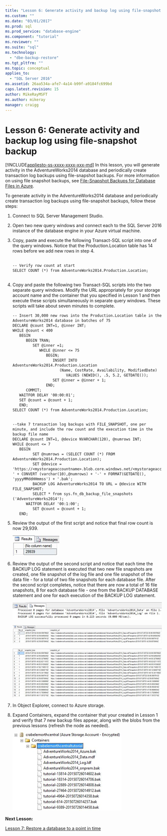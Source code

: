 ```yaml
---
title: "Lesson 6: Generate activity and backup log using file-snapshot backup | Microsoft Docs"
ms.custom: ""
ms.date: "03/01/2017"
ms.prod: sql
ms.prod_service: "database-engine"
ms.component: "tutorial"
ms.reviewer: ""
ms.suite: "sql"
ms.technology: 
  - "dbe-backup-restore"
ms.tgt_pltfrm: ""
ms.topic: conceptual
applies_to: 
  - "SQL Server 2016"
ms.assetid: 26aa534a-afe7-4a14-b99f-a9184fc699bd
caps.latest.revision: 15
author: MikeRayMSFT
ms.author: mikeray
manager: craigg
---
```

# Lesson 6: Generate activity and backup log using file-snapshot backup
[!INCLUDE[appliesto-ss-xxxx-xxxx-xxx-md](../includes/appliesto-ss-xxxx-xxxx-xxx-md.md)]
In this lesson, you will generate activity in the AdventureWorks2014 database and periodically create transaction log backups using file-snapshot backups. For more information on using file snapshot backups, see [File-Snapshot Backups for Database Files in Azure](../relational-databases/backup-restore/file-snapshot-backups-for-database-files-in-azure.md).  
  
To generate activity in the AdventureWorks2014 database and periodically create transaction log backups using file-snapshot backups, follow these steps:  
  
1.  Connect to SQL Server Management Studio.  
  
2.  Open two new query windows and connect each to the SQL Server 2016 instance of the database engine in your Azure virtual machine.  
  
3.  Copy, paste and execute the following Transact-SQL script into one of the query windows. Notice that the Production.Location table has 14 rows before we add new rows in step 4.  
  
    ```  
  
    -- Verify row count at start  
    SELECT COUNT (*) from AdventureWorks2014.Production.Location;  
  
    ```  
  
4.  Copy and paste the following two Transact-SQL scripts into the two separate query windows. Modify the URL appropriately for your storage account name and the container that you specified in Lesson 1 and then execute these scripts simultaneously in separate query windows. These scripts will take about seven minutes to complete.  
  
    ```  
    -- Insert 30,000 new rows into the Production.Location table in the AdventureWorks2014 database in batches of 75  
    DECLARE @count INT=1, @inner INT;  
    WHILE @count < 400  
       BEGIN  
          BEGIN TRAN;  
             SET @inner =1;  
                WHILE @inner <= 75  
                   BEGIN;  
                      INSERT INTO AdventureWorks2014.Production.Location    
                         (Name, CostRate, Availability, ModifiedDate)   
                            VALUES (NEWID(), .5, 5.2, GETDATE());  
                      SET @inner = @inner + 1;  
                   END;  
          COMMIT;  
       WAITFOR DELAY '00:00:01';   
       SET @count = @count + 1;  
       END;  
    SELECT COUNT (*) from AdventureWorks2014.Production.Location;  
  
    ```  
  
    ```  
    --take 7 transaction log backups with FILE_SNAPSHOT, one per minute, and include the row count and the execution time in the backup file name   
    DECLARE @count INT=1, @device NVARCHAR(120), @numrows INT;  
    WHILE @count <= 7  
       BEGIN  
             SET @numrows = (SELECT COUNT (*) FROM AdventureWorks2014.Production.Location);  
             SET @device = 'https://<mystorageaccountname>.blob.core.windows.net/<mystorageaccountcontainername>/tutorial-' + CONVERT (varchar(10),@numrows) + '-' + FORMAT(GETDATE(), 'yyyyMMddHHmmss') + '.bak';  
             BACKUP LOG AdventureWorks2014 TO URL = @device WITH FILE_SNAPSHOT;  
             SELECT * from sys.fn_db_backup_file_snapshots ('AdventureWorks2014');  
          WAITFOR DELAY '00:1:00';   
             SET @count = @count + 1;  
       END;  
    ```  
  
5.  Review the output of the first script and notice that final row count is now 29,939.  
  
    ![Row count of 29,939 is displayed](../relational-databases/media/5e2f4229-1970-49c9-89b3-e96b6f7fde83.JPG "Row count of 29,939 is displayed")  
  
6.  Review the output of the second script and notice that each time the BACKUP LOG statement is executed that   two new file snapshots are created, one file snapshot of the log file and one file snapshot of the data file - for a total of two file snapshots for each database file. After the second script completes, notice that there are now a total of 16 file snapshots, 8 for each database file - one from the BACKUP DATABASE statement and one for each execution of the BACKUP LOG statement.  
  
    ![results pane showing file snapshots of both data and log file when log backup is taken](../relational-databases/media/acd213b8-895e-425c-bd72-2bf10e65a5ba.JPG "results pane showing file snapshots of both data and log file when log backup is taken")  
  
    ![four file snapshots are displayed](../relational-databases/media/e7eff77d-85b9-4e52-abd8-e49952c8118a.JPG "four file snapshots are displayed")  
  
    ![results pane showing a total of 16 file snapshots](../relational-databases/media/c3ddff17-a83c-4bf0-a670-a38834f9c922.JPG "results pane showing a total of 16 file snapshots")  
  
7.  In Object Explorer, connect to Azure storage.  
  
8.  Expand Containers,  expand the container that your created in Lesson 1 and verify that 7 new backup files appear, along with the blobs from the previous lessons (refresh the node as needed).  
  
    ![Azure container showing 7 log backup blobs](../relational-databases/media/cfa5a326-87a2-4202-9a04-38bf577d2d0b.JPG "Azure container showing 7 log backup blobs")  
  
**Next Lesson:**  
  
[Lesson 7: Restore a database to a point in time](../relational-databases/lesson-7-restore-a-database-to-a-point-in-time.md)  
  
  
  
